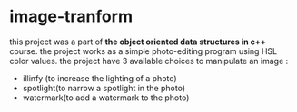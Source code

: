 # image-tranform
this project was a part of **the object oriented data structures in c++** course.
the project works as a simple photo-editing program using HSL color values.
the project have 3 available choices to manipulate an image :
- illinfy (to increase the lighting of a photo)
- spotlight(to narrow a spotlight in the photo)
- watermark(to add a watermark to the photo)
  
